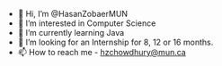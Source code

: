- 👋 Hi, I’m @HasanZobaerMUN
- 👀 I’m interested in Computer Science
- 🌱 I’m currently learning Java
- 💞️ I’m looking for an Internship for 8, 12 or 16 months.
- 📫 How to reach me - hzchowdhury@mun.ca

<!---
HasanZobaerMUN/HasanZobaerMUN is a ✨ special ✨ repository because its `README.md` (this file) appears on your GitHub profile.
You can click the Preview link to take a look at your changes.
--->

